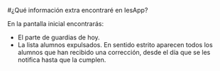 #¿Qué información extra encontraré en IesApp?

En la pantalla inicial encontrarás:

- El parte de guardias de hoy.
- La lista alumnos expulsados. En sentido estrito aparecen todos los alumnos que han recibido una corrección, desde el día que se les notifica hasta que la cumplen.